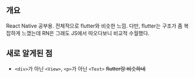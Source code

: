 ## 개요

React Native 공부용.
전체적으로 flutter와 비슷한 느낌. 다만, flutter는 구조가 좀 복잡하게 느꼈는데 RN은 그래도 JS에서 따오다보니 비교적 수월했다.

## 새로 알게된 점
-   `<div>`가 아닌 `<View>`, `<p>`가 아닌 `<Text>` ~~flutter랑 비슷하네~~
